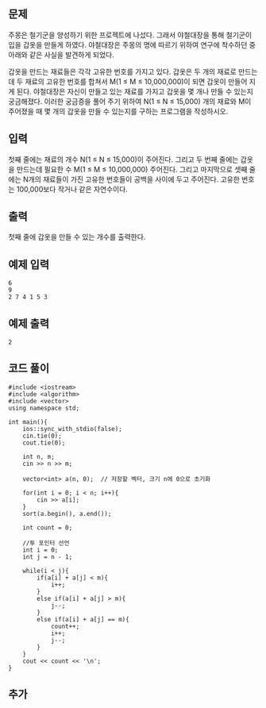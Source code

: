 ## 문제 
주몽은 철기군을 양성하기 위한 프로젝트에 나섰다. 그래서 야철대장을 통해 철기군이 입을 갑옷을 만들게 하였다. 야철대장은 주몽의 명에 따르기 위하여 연구에 착수하던 중 아래와 같은 사실을 발견하게 되었다.

갑옷을 만드는 재료들은 각각 고유한 번호를 가지고 있다. 갑옷은 두 개의 재료로 만드는데 두 재료의 고유한 번호를 합쳐서 M(1 ≤ M ≤ 10,000,000)이 되면 갑옷이 만들어 지게 된다. 야철대장은 자신이 만들고 있는 재료를 가지고 갑옷을 몇 개나 만들 수 있는지 궁금해졌다. 이러한 궁금증을 풀어 주기 위하여 N(1 ≤ N ≤ 15,000) 개의 재료와 M이 주어졌을 때 몇 개의 갑옷을 만들 수 있는지를 구하는 프로그램을 작성하시오.
## 입력
첫째 줄에는 재료의 개수 N(1 ≤ N ≤ 15,000)이 주어진다. 그리고 두 번째 줄에는 갑옷을 만드는데 필요한 수 M(1 ≤ M ≤ 10,000,000) 주어진다. 그리고 마지막으로 셋째 줄에는 N개의 재료들이 가진 고유한 번호들이 공백을 사이에 두고 주어진다. 고유한 번호는 100,000보다 작거나 같은 자연수이다.
## 출력
첫째 줄에 갑옷을 만들 수 있는 개수를 출력한다.


## 예제 입력 
```
6
9
2 7 4 1 5 3
```

## 예제 출력  
```
2
```
## 코드 풀이
```
#include <iostream>
#include <algorithm>
#include <vector>
using namespace std;

int main(){
    ios::sync_with_stdio(false);
    cin.tie(0);
    cout.tie(0);
    
    int n, m;
    cin >> n >> m;
    
    vector<int> a(n, 0);  // 저장할 벡터, 크기 n에 0으로 초기화
    
    for(int i = 0; i < n; i++){
        cin >> a[i];
    }
    sort(a.begin(), a.end());
    
    int count = 0;
    
    //투 포인터 선언
    int i = 0;
    int j = n - 1;
    
    while(i < j){
        if(a[i] + a[j] < m){
            i++;
        }
        else if(a[i] + a[j] > m){
            j--;
        }
        else if(a[i] + a[j] == m){
            count++;
            i++;
            j--;
        }
    }
    cout << count << '\n';
}
```
## 추가
